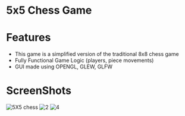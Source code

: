 # 5x5 Chess Game
# Features
- This game is a simplified version of the traditional 8x8 chess game
- Fully Functional Game Logic (players, piece movements)
- GUI made using OPENGL, GLEW, GLFW

# ScreenShots
![5X5 chess](https://github.com/TheBester14/Chess_Game/assets/40973175/99973e20-b39e-4bf1-9392-7610f6cb6c98)
![2](https://github.com/TheBester14/Chess_Game/assets/40973175/a9484e36-7d49-4828-a4d6-7571cf17dc9a)
![4](https://github.com/TheBester14/Chess_Game/assets/40973175/e6d9764b-bace-4494-bc88-c03f40b76b87)

